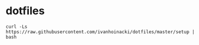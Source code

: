 # dotfiles
```
curl -Ls https://raw.githubusercontent.com/ivanhoinacki/dotfiles/master/setup | bash
```
